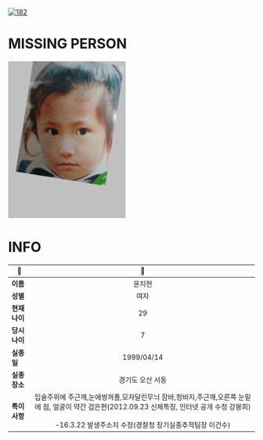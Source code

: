 [![182](https://img.shields.io/badge/%EC%8B%A4%EC%A2%85%EC%8B%A0%EA%B3%A0%EB%8A%94%20%EA%B5%AD%EB%B2%88%EC%97%86%EC%9D%B4-182-blue)](http://safe182.go.kr/index.do)

# MISSING PERSON

<img src="./missing_person.jpg">

# INFO

|🔑|💎|
|--|:--:|
|**이름**|윤지현|
|**성별**|여자|
|**현재 나이**|29|
|**당시 나이**|7|
|**실종일**|1999/04/14|
|**실종 장소**|경기도 오산 서동 |
|**특이사항**|입술주위에 주근깨,눈에쌍꺼풀,모자달린무늬 잠바,청바지,주근깨,오른쪽 눈밑에 점, 얼굴이 약간 검은편(2012.09.23 신체특징, 인터넷 공개 수정 강봉희)</br></br>-16.3.22 발생주소지 수정(경찰청 장기실종추적팀장 이건수)|
